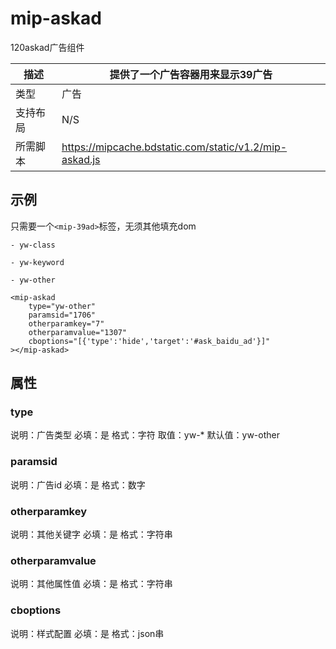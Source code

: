 # mip-askad

120askad广告组件

描述|提供了一个广告容器用来显示39广告
----|----
类型|广告
支持布局| N/S
所需脚本|https://mipcache.bdstatic.com/static/v1.2/mip-askad.js

## 示例

只需要一个`<mip-39ad>`标签，无须其他填充dom

```
- yw-class

- yw-keyword

- yw-other

<mip-askad 
	type="yw-other" 
	paramsid="1706" 
	otherparamkey="7" 
	otherparamvalue="1307" 
	cboptions="[{'type':'hide','target':'#ask_baidu_ad'}]"
></mip-askad>	
```

## 属性

### type

说明：广告类型
必填：是
格式：字符
取值：yw-*
默认值：yw-other

### paramsid

说明：广告id
必填：是
格式：数字

### otherparamkey

说明：其他关键字
必填：是
格式：字符串

### otherparamvalue

说明：其他属性值
必填：是
格式：字符串

### cboptions
说明：样式配置
必填：是
格式：json串



